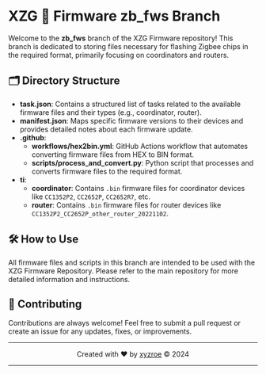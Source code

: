 # XZG 📁 Firmware zb_fws Branch

Welcome to the **zb_fws** branch of the XZG Firmware repository! This branch is dedicated to storing files necessary for flashing Zigbee chips in the required format, primarily focusing on coordinators and routers.

## 🗂 Directory Structure

- **task.json**: Contains a structured list of tasks related to the available firmware files and their types (e.g., coordinator, router).
- **manifest.json**: Maps specific firmware versions to their devices and provides detailed notes about each firmware update.
- **.github**:
  - **workflows/hex2bin.yml**: GitHub Actions workflow that automates converting firmware files from HEX to BIN format.
  - **scripts/process_and_convert.py**: Python script that processes and converts firmware files to the required format.
- **ti**:
  - **coordinator**: Contains `.bin` firmware files for coordinator devices like `CC1352P2`, `CC2652P`, `CC2652R7`, etc.
  - **router**: Contains `.bin` firmware files for router devices like `CC1352P2_CC2652P_other_router_20221102`.

## 🛠 How to Use

All firmware files and scripts in this branch are intended to be used with the XZG Firmware Repository. Please refer to the main repository for more detailed information and instructions.

## 🤝 Contributing

Contributions are always welcome! Feel free to submit a pull request or create an issue for any updates, fixes, or improvements.

---

<div align="center"> Created with &#x2764;&#xFE0F; by <a href="https://xyzroe.cc/">xyzroe</a> © 2024</div>

---
